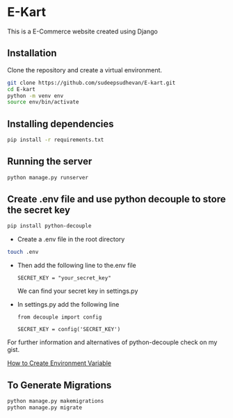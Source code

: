 # E-Kart

This is a E-Commerce website created using Django

## Installation

Clone the repository and create a virtual environment.

```bash
git clone https://github.com/sudeepsudhevan/E-kart.git
cd E-kart
python -m venv env
source env/bin/activate
```

## Installing dependencies

```bash
pip install -r requirements.txt
```

## Running the server

```bash
python manage.py runserver
```

## Create .env file and use python decouple to store the secret key

```bash
pip install python-decouple
```

- Create a .env file in the root directory

```bash
touch .env
```

- Then add the following line to the.env file

  `SECRET_KEY = "your_secret_key"`

  We can find your secret key in settings.py

- In settings.py add the following line

  `from decouple import config`

  `SECRET_KEY = config('SECRET_KEY')`

For further information and alternatives of python-decouple check on my gist.

[How to Create Environment Variable](https://gist.github.com/sudeepsudhevan/4ed6a287ef9ba51c97cd5d6eebf14008)

## To Generate Migrations

```bash
python manage.py makemigrations
python manage.py migrate
```
